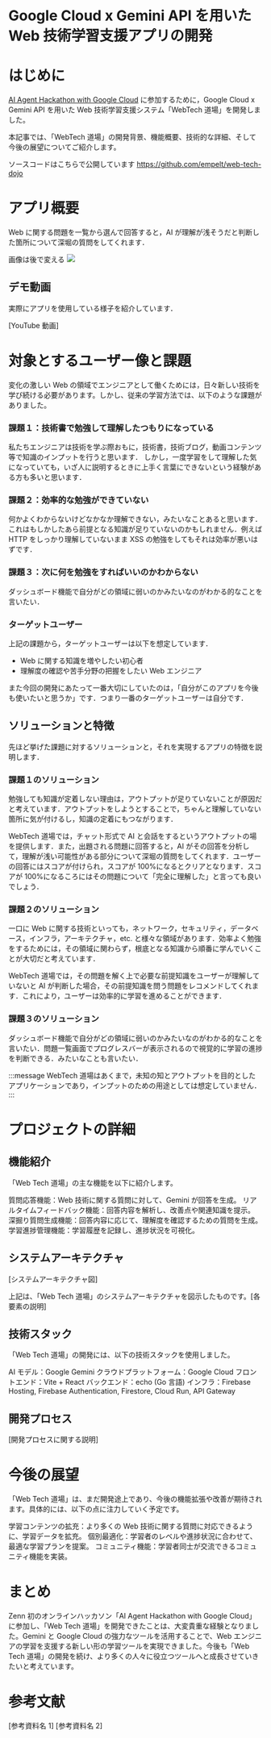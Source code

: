 # Google Cloud x Gemini API を用いた Web 技術学習支援アプリの開発

# はじめに

[AI Agent Hackathon with Google Cloud](https://zenn.dev/hackathons/2024-google-cloud-japan-ai-hackathon) に参加するために，Google Cloud x Gemini API を用いた Web 技術学習支援システム「WebTech 道場」を開発しました。

本記事では、「WebTech 道場」の開発背景、機能概要、技術的な詳細、そして今後の展望についてご紹介します。

ソースコードはこちらで公開しています
https://github.com/empelt/web-tech-dojo

# アプリ概要

Web に関する問題を一覧から選んで回答すると，AI が理解が浅そうだと判断した箇所について深堀の質問をしてくれます．

画像は後で変える
![](https://storage.googleapis.com/zenn-user-upload/f162a298737a-20250209.png)

## デモ動画

実際にアプリを使用している様子を紹介しています．

[YouTube 動画]

# 対象とするユーザー像と課題

変化の激しい Web の領域でエンジニアとして働くためには，日々新しい技術を学び続ける必要があります。しかし、従来の学習方法では、以下のような課題がありました。

### 課題１：技術書で勉強して理解したつもりになっている

私たちエンジニアは技術を学ぶ際おもに，技術書，技術ブログ，動画コンテンツ等で知識のインプットを行うと思います．
しかし，一度学習をして理解した気になっていても，いざ人に説明するときに上手く言葉にできないという経験がある方も多いと思います．

### 課題２：効率的な勉強ができていない

何かよくわからないけどなかなか理解できない，みたいなことあると思います．これはもしかしたあら前提となる知識が足りていないのかもしれません．例えば HTTP をしっかり理解していないまま XSS の勉強をしてもそれは効率が悪いはずです．

### 課題３：次に何を勉強をすればいいのかわからない

ダッシュボード機能で自分がどの領域に弱いのかみたいなのがわかる的なことを言いたい．

### ターゲットユーザー

上記の課題から，ターゲットユーザーは以下を想定しています．

- Web に関する知識を増やしたい初心者
- 理解度の確認や苦手分野の把握をしたい Web エンジニア

また今回の開発にあたって一番大切にしていたのは，「自分がこのアプリを今後も使いたいと思うか」です．つまり一番のターゲットユーザーは自分です．

## ソリューションと特徴

先ほど挙げた課題に対するソリューションと，それを実現するアプリの特徴を説明します．

### 課題１のソリューション

勉強しても知識が定着しない理由は，アウトプットが足りていないことが原因だと考えています．アウトプットをしようとすることで，ちゃんと理解していない箇所に気が付けるし，知識の定着にもつながります．

WebTech 道場では，チャット形式で AI と会話をするというアウトプットの場を提供します．また，出題される問題に回答すると，AI がその回答を分析して，理解が浅い可能性がある部分について深堀の質問をしてくれます．ユーザーの回答にはスコアが付けられ，スコアが 100%になるとクリアとなります．スコアが 100%になるころにはその問題について「完全に理解した」と言っても良いでしょう．

### 課題２のソリューション

一口に Web に関する技術といっても，ネットワーク，セキュリティ，データベース，インフラ，アーキテクチャ，etc. と様々な領域があります．効率よく勉強をするためには，その領域に関わらず，根底となる知識から順番に学んでいくことが大切だと考えています．

WebTech 道場では，その問題を解く上で必要な前提知識をユーザーが理解していないと AI が判断した場合，その前提知識を問う問題をレコメンドしてくれます．これにより，ユーザーは効率的に学習を進めることができます．

### 課題３のソリューション

ダッシュボード機能で自分がどの領域に弱いのかみたいなのがわかる的なことを言いたい．問題一覧画面でプログレスバーが表示されるので視覚的に学習の進捗を判断できる．みたいなことも言いたい．

:::message
WebTech 道場はあくまで，未知の知とアウトプットを目的としたアプリケーションであり，インプットのための用途としては想定していません．
:::

# プロジェクトの詳細

## 機能紹介

「Web Tech 道場」の主な機能を以下に紹介します。

質問応答機能：Web 技術に関する質問に対して、Gemini が回答を生成。
リアルタイムフィードバック機能：回答内容を解析し、改善点や関連知識を提示。
深掘り質問生成機能：回答内容に応じて、理解度を確認するための質問を生成。
学習進捗管理機能：学習履歴を記録し、進捗状況を可視化。

## システムアーキテクチャ

[システムアーキテクチャ図]

上記は、「Web Tech 道場」のシステムアーキテクチャを図示したものです。[各要素の説明]

## 技術スタック

「Web Tech 道場」の開発には、以下の技術スタックを使用しました。

AI モデル：Google Gemini
クラウドプラットフォーム：Google Cloud
フロントエンド：Vite + React
バックエンド：echo (Go 言語)
インフラ：Firebase Hosting, Firebase Authentication, Firestore, Cloud Run, API Gateway

## 開発プロセス

[開発プロセスに関する説明]

# 今後の展望

「Web Tech 道場」は、まだ開発途上であり、今後の機能拡張や改善が期待されます。具体的には、以下の点に注力していく予定です。

学習コンテンツの拡充：より多くの Web 技術に関する質問に対応できるように、学習データを拡充。
個別最適化：学習者のレベルや進捗状況に合わせて、最適な学習プランを提案。
コミュニティ機能：学習者同士が交流できるコミュニティ機能を実装。

# まとめ

Zenn 初のオンラインハッカソン「AI Agent Hackathon with Google Cloud」に参加し、「Web Tech 道場」を開発できたことは、大変貴重な経験となりました。Gemini と Google Cloud の強力なツールを活用することで、Web エンジニアの学習を支援する新しい形の学習ツールを実現できました。今後も「Web Tech 道場」の開発を続け、より多くの人々に役立つツールへと成長させていきたいと考えています。

# 参考文献

[参考資料名 1]
[参考資料名 2]
